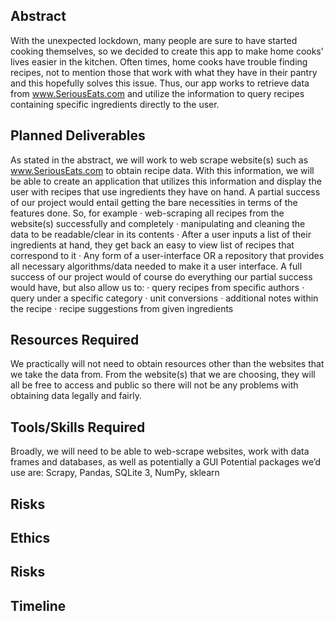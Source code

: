 ## Abstract
With the unexpected lockdown, many people are sure to have started cooking themselves, so we decided to create this app to make home cooks’ lives easier in the kitchen. Often times, home cooks have trouble finding recipes, not to mention those that work with what they have in their pantry and this hopefully solves this issue. Thus, our app works to retrieve data from www.SeriousEats.com and utilize the information to query recipes containing specific ingredients directly to the user. 

## Planned Deliverables

As stated in the abstract, we will work to web scrape website(s) such as www.SeriousEats.com to obtain recipe data. With this information, we will be able to create an application that utilizes this information and display the user with recipes that use ingredients they have on hand.
A partial success of our project would entail getting the bare necessities in terms of the features done. So, for example
·         web-scraping all recipes from the website(s) successfully and completely
·         manipulating and cleaning the data to be readable/clear in its contents
·          After a user inputs a list of their ingredients at hand, they get back an easy to view list of recipes that correspond to it
·         Any form of a user-interface OR a repository that provides all necessary algorithms/data needed to make it a user interface.
A full success of our project would of course do everything our partial success would have, but also allow us to:
·         query recipes from specific authors
·         query under a specific category
·         unit conversions
·         additional notes within the recipe 
·         recipe suggestions from given ingredients

## Resources Required

We practically will not need to obtain resources other than the websites that we take the data from. From the website(s) that we are choosing, they will all be free to access and public so there will not be any problems with obtaining data legally and fairly.


## Tools/Skills Required

Broadly, we will need to be able to web-scrape websites, work with data frames and databases, as well as potentially a GUI
Potential packages we’d use are: Scrapy, Pandas, SQLite 3, NumPy, sklearn


## Risks

## Ethics

## Risks

## Timeline
